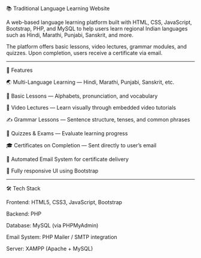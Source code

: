 📚 Traditional Language Learning Website

A web-based language learning platform built with HTML, CSS, JavaScript, Bootstrap, PHP, and MySQL to help users learn regional Indian languages such as Hindi, Marathi, Punjabi, Sanskrit, and more.

The platform offers basic lessons, video lectures, grammar modules, and quizzes.
Upon completion, users receive a certificate via email.


---

🚀 Features

🌏 Multi-Language Learning — Hindi, Marathi, Punjabi, Sanskrit, etc.

📖 Basic Lessons — Alphabets, pronunciation, and vocabulary

🎥 Video Lectures — Learn visually through embedded video tutorials

✍ Grammar Lessons — Sentence structure, tenses, and common phrases

📝 Quizzes & Exams — Evaluate learning progress

🎓 Certificates on Completion — Sent directly to user’s email

📧 Automated Email System for certificate delivery

📱 Fully responsive UI using Bootstrap



---

🛠 Tech Stack

Frontend: HTML5, CSS3, JavaScript, Bootstrap

Backend: PHP

Database: MySQL (via PHPMyAdmin)

Email System: PHP Mailer / SMTP integration

Server: XAMPP (Apache + MySQL)